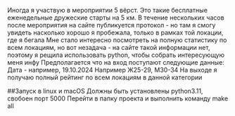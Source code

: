 Иногда я участвую в мероприятии 5 вёрст. Это такие бесплатные еженедельные дружеские старты на 5 км. В течение нескольких часов после мероприятия на сайте публикуется протокол - но там я смогу увидеть насколько хорошо я пробежала, только в рамках той локации, где я бегала
Мне стало интересно посмотреть на полную статистику по всем локациям, но вот незадача - на сайте такой информации нет, поэтому я рещила использовать python, чтобы собрать интересующую меня инфу
Предполагается что на вход поступают следующие данные:
Дата - например, 19.10.2024
Например Ж25-29, М30-34
На выходе я получаю полный рейтинг по всем локациям в данной категории


##Запуск в linux и macOS
Должны быть установлены python3.11, свобоен порт 5000
Перейти в папку проекта и выполнить команду make all

